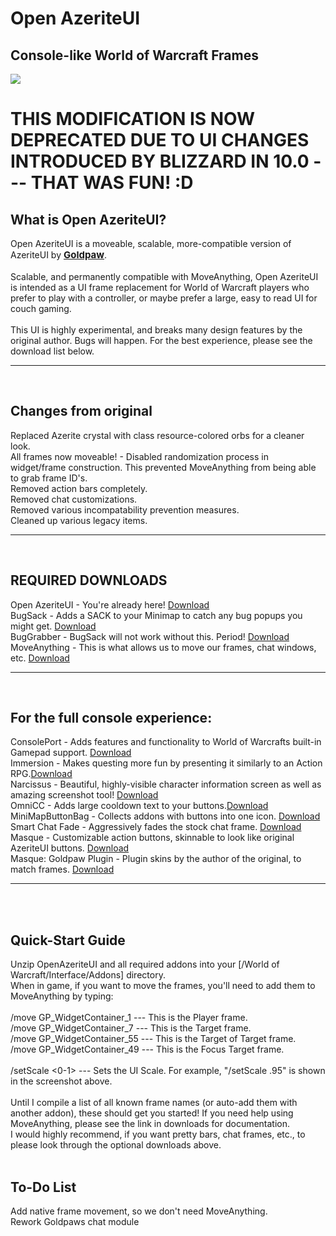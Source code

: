 # Open AzeriteUI
<h2>Console-like World of Warcraft Frames</h2>
<img src="https://i.imgur.com/HFvW5Hp.jpg"/>

<h1>THIS MODIFICATION IS NOW DEPRECATED DUE TO UI CHANGES INTRODUCED BY BLIZZARD IN 10.0 --- THAT WAS FUN! :D</h1>

<h2>What is Open AzeriteUI?</h2>
Open AzeriteUI is a moveable, scalable, more-compatible version of AzeriteUI by <span style="font-weight:700;font-size:15px"><a href="https://github.com/goldpaw" target="_top">Goldpaw</a></span>.
<br/><br/>
Scalable, and permanently compatible with MoveAnything, Open AzeriteUI is intended as a UI frame replacement for World of Warcraft players who prefer to play with a controller, or maybe prefer a large, easy to read UI for couch gaming.
<br><br>
This UI is highly experimental, and breaks many design features by the original author. Bugs  will happen. For the best experience, please see the download list below.
<br>
<hr>
<br>
<h2>Changes from original</h2>
Replaced Azerite crystal with class resource-colored orbs for a cleaner look.
<br>
All frames now moveable! - Disabled randomization process in widget/frame construction. This prevented MoveAnything from being able to grab frame ID's.
<br>
Removed action bars completely.
<br>
Removed chat customizations.
<br>
Removed various incompatability prevention measures.
<br>
Cleaned up various legacy items.
<br>
<hr>
<br>


<h2>REQUIRED DOWNLOADS</h2>
Open AzeriteUI - You're already here! <a href="https://github.com/gh0stbrain/OpenAzeriteUI/archive/refs/heads/main.zip" target="_blank">Download</a>
<br>
BugSack - Adds a SACK to your Minimap to catch any bug popups you might get. <a href="https://www.curseforge.com/wow/addons/bugsack" target="_blank">Download</a>
</br>
BugGrabber - BugSack will not work without this. Period! <a href="https://www.curseforge.com/wow/addons/bug-grabber" target="_blank">Download</a>
<br>
MoveAnything - This is what allows us to move our frames, chat windows, etc. <a href="https://www.curseforge.com/wow/addons/move-anything" target="_blank">Download</a>
<br>
<hr>
<br>
<h2>For the full console experience:</h2>
ConsolePort - Adds features and functionality to World of Warcrafts built-in Gamepad support. <a href="https://www.curseforge.com/wow/addons/console-port" target="_blank">Download</a>
<br>
Immersion - Makes questing more fun by presenting it similarly to an Action RPG.<a href="https://www.curseforge.com/wow/addons/immersion" target="_blank">Download</a>
<br>
Narcissus - Beautiful, highly-visible character information screen as well as amazing screenshot tool! <a href="https://www.curseforge.com/wow/addons/narcissus" target="_blank">Download</a>
<br>
OmniCC - Adds large cooldown text to your buttons.<a href="https://www.curseforge.com/wow/addons/omni-cc" target="_blank">Download</a>
<br>
MiniMapButtonBag - Collects addons with buttons into one icon. <a href="https://www.curseforge.com/wow/addons/mbb" target="_blank">Download</a>
<br>
Smart Chat Fade - Aggressively fades the stock chat frame. <a href="https://www.curseforge.com/wow/addons/smart-chat-fade" target="_blank">Download</a>
<br>
Masque - Customizable action buttons, skinnable to look like original AzeriteUI buttons. <a href="https://www.curseforge.com/wow/addons/masque" target="_blank">Download</a>
<br>
Masque: Goldpaw Plugin - Plugin skins by the author of the original, to match frames. <a href="https://www.curseforge.com/wow/addons/masque_goldpaw" target="_blank">Download</a>
<br>
<hr>
<br>
<br>
<h2>Quick-Start Guide</h2>
Unzip OpenAzeriteUI and all required addons into your [/World of Warcraft/Interface/Addons] directory.
<br>
When in game, if you want to move the frames, you'll need to add them to MoveAnything by typing:
<br>
<br>
/move GP_WidgetContainer_1  --- This is the Player frame.
<br>
/move GP_WidgetContainer_7 --- This is the Target frame.
<br>
/move GP_WidgetContainer_55 --- This is the Target of Target frame.
<br>
/move GP_WidgetContainer_49 --- This is the Focus Target frame.
<br>
<br>
/setScale <0-1> --- Sets the UI Scale. For example, "/setScale .95" is shown in the screenshot above.
<br>
<br>
Until I compile a list of all known frame names (or auto-add them with another addon), these should get you started! If you need help using MoveAnything, please see the link in downloads for documentation.
<br>
I would highly recommend, if you want pretty bars, chat frames, etc., to please look through the optional downloads above.

<br>
<br>
<h2>To-Do List</h2>
Add native frame movement, so we don't need MoveAnything.
<br>
Rework Goldpaws chat module
